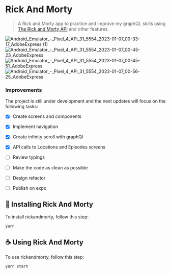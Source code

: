 # Rick And Morty


> A Rick and Morty app to practice and improve my graphQL skills using [The Rick and Morty API](https://rickandmortyapi.com) and other features.


![Android_Emulator_-_Pixel_4_API_31_5554_2023-01-07_00-33-17_AdobeExpress (1)](https://user-images.githubusercontent.com/64710438/211129725-31303212-362e-4e3b-bce7-6a3a8a264e93.gif)
![Android_Emulator_-_Pixel_4_API_31_5554_2023-01-07_00-45-23_AdobeExpress](https://user-images.githubusercontent.com/64710438/211129867-4da0f314-7a6a-4db5-93d8-4ad59d5aa558.gif)
![Android_Emulator_-_Pixel_4_API_31_5554_2023-01-07_00-45-51_AdobeExpress](https://user-images.githubusercontent.com/64710438/211129922-51adea7c-7323-46db-bc14-8cb679c726e0.gif)
![Android_Emulator_-_Pixel_4_API_31_5554_2023-01-07_00-56-25_AdobeExpress](https://user-images.githubusercontent.com/64710438/211130171-ba9a003c-0b85-4f59-9ef7-8ea08693ba36.gif)

### Improvements

The project is still under development and the next updates will focus on the following tasks:

- [x] Create screens and components
- [x] Implement navigation
- [x] Create infinity scroll with graphQl
- [x] API calls to Locations and Episodes screens
- [ ] Review typings
- [ ] Make the code as clean as possible
- [ ] Design refactor
- [ ] Publish on expo


## 🚀 Installing Rick And Morty

To install rickandmorty, follow this step:

```
yarn
```

## ☕ Using Rick And Morty

To use rickandmorty, follow this step:

```
yarn start
```

